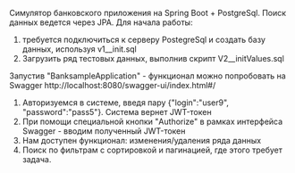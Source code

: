 Симулятор банковского приложения на Spring Boot + PostgreSql. Поиск данных ведется через JPA. 
Для начала работы:
1) требуется подключиться к серверу PostegreSql и создать базу данных, используя v1__init.sql
2) Загрузить ряд тестовых данных, выполнив скрипт V2__initValues.sql

Запустив "BanksampleApplication" - функционал можно попробовать на Swagger http://localhost:8080/swagger-ui/index.html#/

1) Авторизуемся в системе, введя пару {"login":"user9", "password":"pass5"}. Система вернет JWT-токен
2) При помощи специальной кнопки "Authorize" в рамках интерфейса Swagger - вводим полученный JWT-токен
3) Нам доступен функционал: изменения/удаления ряда данных
4) Поиск по фильтрам с сортировкой и пагинацией, где этого требует задача. 
